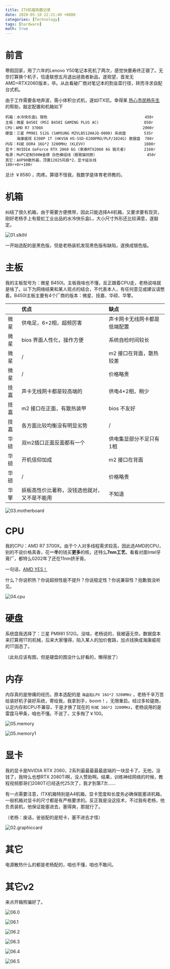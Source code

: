 ```yaml
---
title: ITX机箱购置记录
date: 2020-05-10 22:21:49 +0800
categories: [Technology]
tags: [hardware]
math: true
---
```


# 前言

寒假回家，用了六年的Lenovo Y50笔记本死机了两次，感觉快要寿终正寝了。无奈打算换个机子，恰逢联想五月退出拯救者新品，遂观望，首发无AMD+RTX2060版本，卒。从此看破厂商对笔记本的割韭菜行径，转而寻求自配台式机。

由于工作需要各地奔波，需小体积台式机，遂如ITX坑，幸得某 [热心市民杨先生](https://shop333618213.taobao.com/shop/view_shop.htm?spm=a1z09.2.0.0.67002e8dPIkTmU&user_number_id=667035674) 的帮助，敲定配置和机箱如下

```
机箱：水冷快乐盒L 银色                                           450r
主板：微星 B450I (MSI B450I GAMING PLUS AC)                    850r
CPU：AMD R7 3700X                                            2000r
硬盘：三星 PM981 512G (SAMSUNG MZVLB512HAJQ-0000) 系统盘        535r
     海康威视 E200P 1T (HKVSN HS-SSD-E200PRO/PLP/1024G) 数据盘  780r
内存：科赋 DDR4 16G*2 3200MHz (KLEVV)                          1080r
显卡：NVIDIA GeForce RTX 2060 6G (索泰RTX2060 6G 毁灭者)        2160r
电源：MuPC定制500W金牌 白色模组线（极致猫同款）                      450r
其它：AXP90散热器，顶置12025风扇*2，显卡延长线                     180r+0r+100r
```

总计 ￥8580 ，肉疼。算错不怪我，我数学是体育老师教的。

# 机箱

纠结了很久机箱，由于需要方便携带，因此只能选择A4机箱，又要求要有现货，刚好老杨手上有斐虹工业出品的水冷快乐盒L，大小尺寸外形还比较满意，遂敲定。

![01.slklhl](
     assets\img\postsimg\20200510\01.slklhl.jpg)

一开始选配的是黑色版，但是老杨装机发现黑色版有缺陷，遂换成银色版。

# 主板

我的主板型号为：微星 B450I。主板我啥也不懂，反正跟着CPU走，老杨说啥就是啥了。以下为网络结果和某人观点的结合，不代表本人，有任何意见或建议请憋着。B450I主板主要有4个厂商的版本：微星、技嘉、华硕、华擎。

|      | 优点                                         | 缺点                         |
| ---- | :------------------------------------------- | :--------------------------- |
| 微星 | 供电足，6+2相，超频厉害                      | 声卡网卡无线网卡都是低端配置 |
| 微星 | bios 界面人性化，操作方便                    | 系统自检时间较长             |
| 微星 | /                                            | m2 接口在背面，散热较差      |
| 微星 | /                                            | 价格略贵                     |
| 技嘉 | 声卡无线网卡都是较高端的                     | 供电4+2相，稍少              |
| 技嘉 | m2 接口在正面，有散热装甲                    | bios 不友好                  |
| 技嘉 | 各方面比较均衡没有明显劣势                   | /                            |
| 华硕 | 双m2插口正面反面都有一个                     | 供电集显部分不足只有1相      |
| 华硕 | 开机信仰加成                                 | m2 接口在背面                |
| 华硕 | /                                            | 价格略贵                     |
| 华擎 | 妖板高性价比著称，没钱选他就对，又不是不能用 | 不知道                       |

![03.motherboard](\assets\img\postsimg\20200510\03.motherboard.jpg)

# CPU

我的CPU：AMD R7 3700X。由于个人对多线程需求较高，因此选AMD的CPU，别的不说价格真香，花**一半**的钱买**更多**的核，还特么**7nm工艺**。看看对面Intel牙膏厂，都特么0202年了还在11nm挤牙膏。

一句话，[AMD YES！](https://www.zhihu.com/question/293240802)

什么？你说积热？你说超频性能不提升？你说稳定性？你说兼容性？抱歉我没听见。

![04.cpu](\assets\img\postsimg\20200510\04.cpu.jpg)

# 硬盘

系统盘我选择了：三星 PM981 512G。没啥，老杨说的，我被逼无奈。数据盘本来打算用1T的机械，后来大家懂得，陷入某人的加价套路，加点钱换成海康威视的1T固态了。

（此处应该有图，但是硬盘的图没什么好看的，懒得放了）

# 内存

内存真的是惨痛的经历。原本选配的是 `海盗船LPX 16G*2 3200MHz` ，老杨千辛万苦给装好机子装好系统，寄给我，我拿到手，boom！，无限重启。经过多轮磋商，认定内存和CPU不兼容，于是才换了现在的 `科赋 16G*2 3200MHz`，老杨说用的是雷霆马甲条，咱也不懂。不说了，又多掏了￥100。

![05.memory](\assets\img\postsimg\20200510\05.memory.jpg)

![05.memory1](\assets\img\postsimg\20200510\05.memory1.jpg)

# 显卡

我的显卡是NVIDIA RTX 2060，2系列最最最最最底端的一块显卡了。无他，没钱了，我特么也想RTX 2080Ti啊，没人赞助啊。结果，训练神经网络的时候，教程视频那哥们2080Ti已经迭代25次了，我才到第7次......

有一点需要注意，ITX机箱特别是A4机箱，显卡宽度和长度务必确保能塞进机箱，一般机箱对显卡的尺寸都是有严格要求的。反正我是没这技术，不过我有老杨，他负责装机，他保证能塞进去，塞得爽，那就行了。

（老杨：废话，爸爸配的是短卡，塞不进去才怪）

![02.graphiccard](\assets\img\postsimg\20200510\02.graphiccard.jpg)

# 其它

电源散热什么的都是老杨配的，咱也不懂，咱也不敢问。

# 其它v2

来点开箱照骗好了。

![06.0](\assets\img\postsimg\20200510\06.0.jpg)

![06.1](\assets\img\postsimg\20200510\06.1.jpg)

![06.2](\assets\img\postsimg\20200510\06.2.jpg)

![06.3](\assets\img\postsimg\20200510\06.3.jpg)

![06.4](\assets\img\postsimg\20200510\06.4.jpg)

![06.5](\assets\img\postsimg\20200510\06.5.jpg)